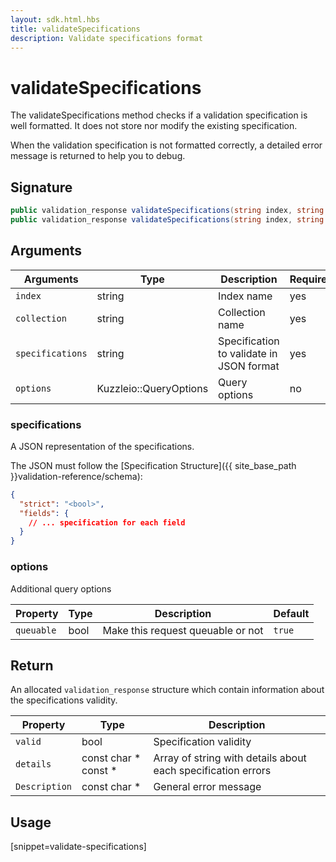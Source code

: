 ```yaml
---
layout: sdk.html.hbs
title: validateSpecifications
description: Validate specifications format
---
```


# validateSpecifications

The validateSpecifications method checks if a validation specification is well formatted. It does not store nor modify the existing specification.

When the validation specification is not formatted correctly, a detailed error message is returned to help you to debug.

## Signature

```csharp
public validation_response validateSpecifications(string index, string collection, string specifications);
public validation_response validateSpecifications(string index, string collection, string specifications, QueryOptions options);
```

## Arguments

| Arguments    | Type    | Description | Required
|--------------|---------|-------------|----------
| ``index`` | string | Index name    | yes  |
| ``collection`` | string | Collection name    | yes  |
| `specifications` | string | Specification to validate in JSON format | yes
| ``options`` | Kuzzleio::QueryOptions | Query options    | no  |

### **specifications**

A JSON representation of the specifications.

The JSON must follow the [Specification Structure]({{ site_base_path }}validation-reference/schema):

```json
{
  "strict": "<bool>",
  "fields": {
    // ... specification for each field
  }
}
```

### **options**

Additional query options

| Property   | Type    | Description                       | Default |
| ---------- | ------- | --------------------------------- | ------- |
| `queuable` | bool | Make this request queuable or not | `true`  |

## Return

An allocated `validation_response` structure which contain information about the specifications validity.

| Property   | Type    | Description        |
| ---------- | ------- | --------------------- |
| `valid` | bool | Specification validity |
| `details` | const char * const * | Array of string with details about each specification errors |
| `Description` | const char * | General error message |

## Usage

[snippet=validate-specifications]
